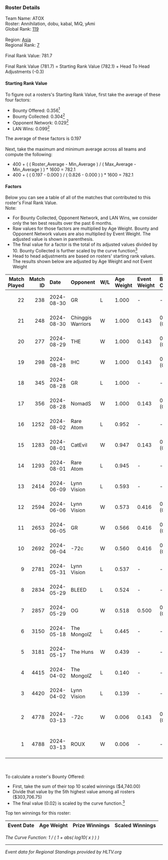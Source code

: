 ### Roster Details<br />
Team Name: ATOX<br />
Roster: Annihilation, dobu, kabal, MiQ, yAmi<br />
Global Rank: [119](../standings_global.md)<br />
<br />
Region: [Asia]( ../standings_asia.md)<br />
Regional Rank: [7]( ../standings_asia.md)<br />
<br />
Final Rank Value:  781.7<br />
<br />
Final Rank Value (781.7) = Starting Rank Value (782.1) + Head To Head Adjustments (-0.3)<br />

#### Starting Rank Value<br />
To figure out a rosters's Starting Rank Value, first take the average of these four factors:<br />
- Bounty Offered: 0.356[<sup>1</sup>](#table2)
- Bounty Collected: 0.304[<sup>2</sup>](#table1)
- Opponent Network: 0.029[<sup>2</sup>](#table1)
- LAN Wins: 0.099[<sup>2</sup>](#table1)

The average of these factors is 0.197<br />
<br />
Next, take the maximum and minimum average across all teams and compute the following:<br />
- 400 + ( ( Roster_Average - Min_Average ) / ( Max_Average - Min_Average ) ) * 1600 = 782.1
- 400 + ( ( 0.197 - 0.000 ) / ( 0.826 - 0.000 ) ) * 1600 = 782.1


#### Factors<br />
Below you can see a table of all of the matches that contributed to this roster's Final Rank Value.<br />
Note:<br />

- For Bounty Collected, Opponent Network, and LAN Wins, we consider only the ten best results over the past 6 months.
- Raw values for those factors are multiplied by Age Weight. Bounty and Opponent Network values are also multiplied by Event Weight. The adjusted value is shown in parenthesis.
- The final value for a factor is the total of its adjusted values divided by 10. Bounty Collected is further scaled by the curve function[<sup>3</sup>](#curveFunction)
- Head to head adjustments are based on rosters' starting rank values. The results shown below are adjusted by Age Weight and not Event Weight
<span id="table1"></span><br />


| Match Played | Match ID | Date       | Opponent          | W/L | Age Weight | Event Weight | Bounty Collected | Opponent Network | LAN Wins  | H2H Adj. | Roster                                |
| -: | -: | :- | :- | :- | :- | :- | :- | :- | :- | -: | :- |
|           22 |      238 | 2024-08-30 | GR                | L   | 1.000      | -            | -                | -                | -         |   -20.21 | Annihilation, dobu, kabal, MiQ, yAmi  |
|           21 |      248 | 2024-08-30 | Chinggis Warriors | W   | 1.000      | 0.143        | 0.013 (0.002)    | 0.187 (0.027)    | 0 (0.000) |    18.07 | Annihilation, dobu, kabal, MiQ, yAmi  |
|           20 |      277 | 2024-08-29 | THE               | W   | 1.000      | 0.143        | 0.000 (0.000)    | 0.113 (0.016)    | 0 (0.000) |     6.10 | Annihilation, dobu, kabal, MiQ, yAmi  |
|           19 |      298 | 2024-08-28 | IHC               | W   | 1.000      | 0.143        | 0.000 (0.000)    | 0.164 (0.023)    | 0 (0.000) |     4.86 | Annihilation, dobu, kabal, MiQ, yAmi  |
|           18 |      345 | 2024-08-28 | GR                | L   | 1.000      | -            | -                | -                | -         |   -21.66 | Annihilation, dobu, kabal, MiQ, yAmi  |
|           17 |      356 | 2024-08-28 | NomadS            | W   | 1.000      | 0.143        | 0.000 (0.000)    | 0.069 (0.010)    | 0 (0.000) |     5.00 | Annihilation, dobu, kabal, MiQ, yAmi  |
|           16 |     1252 | 2024-08-02 | Rare Atom         | L   | 0.952      | -            | -                | -                | -         |   -11.01 | Annihilation, dobu, kabal, MiQ, yAmi  |
|           15 |     1283 | 2024-08-01 | CatEvil           | W   | 0.947      | 0.143        | 0.000 (0.000)    | 0.237 (0.032)    | 0 (0.000) |     8.29 | Annihilation, dobu, kabal, MiQ, yAmi  |
|           14 |     1293 | 2024-08-01 | Rare Atom         | L   | 0.945      | -            | -                | -                | -         |   -10.96 | Annihilation, dobu, kabal, MiQ, yAmi  |
|           13 |     2414 | 2024-06-09 | Lynn Vision       | L   | 0.593      | -            | -                | -                | -         |    -6.46 | Annihilation, dobu, kabal, MiQ, Zesta |
|           12 |     2594 | 2024-06-06 | Lynn Vision       | W   | 0.573      | 0.416        | 0.073 (0.017)    | 0.114 (0.027)    | 0 (0.000) |    11.89 | Annihilation, dobu, kabal, MiQ, Zesta |
|           11 |     2653 | 2024-06-05 | GR                | W   | 0.566      | 0.416        | 0.006 (0.001)    | 0.169 (0.040)    | 0 (0.000) |     6.00 | Annihilation, dobu, kabal, MiQ, Zesta |
|           10 |     2692 | 2024-06-04 | -72c              | W   | 0.560      | 0.416        | 0.003 (0.001)    | 0.110 (0.026)    | 0 (0.000) |     5.03 | Annihilation, dobu, kabal, MiQ, Zesta |
|            9 |     2781 | 2024-05-31 | Lynn Vision       | L   | 0.537      | -            | -                | -                | -         |    -5.75 | Annihilation, dobu, kabal, MiQ, Zesta |
|            8 |     2834 | 2024-05-29 | BLEED             | L   | 0.524      | -            | -                | -                | -         |    -1.49 | Annihilation, dobu, kabal, MiQ, Zesta |
|            7 |     2857 | 2024-05-29 | OG                | W   | 0.518      | 0.500        | 0.118 (0.030)    | 0.352 (0.091)    | 1 (0.518) |    11.96 | Annihilation, dobu, kabal, MiQ, Zesta |
|            6 |     3150 | 2024-05-18 | The MongolZ       | L   | 0.445      | -            | -                | -                | -         |    -0.03 | Annihilation, dobu, kabal, MiQ, Zesta |
|            5 |     3181 | 2024-05-17 | The Huns          | W   | 0.439      | -            | -                | -                | 1 (0.439) |     1.42 | Annihilation, dobu, kabal, MiQ, Zesta |
|            4 |     4415 | 2024-04-02 | The MongolZ       | L   | 0.140      | -            | -                | -                | -         |    -0.01 | Annihilation, dobu, kabal, MiQ, Zesta |
|            3 |     4420 | 2024-04-02 | Lynn Vision       | L   | 0.139      | -            | -                | -                | -         |    -1.45 | Annihilation, dobu, kabal, MiQ, Zesta |
|            2 |     4778 | 2024-03-13 | -72c              | W   | 0.006      | 0.143        | 0.003 (0.000)    | 0.110 (0.000)    | -         |     0.06 | dobu, FlyNN, kabal, MiQ, Zesta        |
|            1 |     4788 | 2024-03-13 | ROUX              | W   | 0.006      | -            | -                | -                | -         |     0.02 | dobu, FlyNN, kabal, MiQ, Zesta        |

<br />
<span id="table2"></span><br />
To calculate a roster's Bounty Offered:<br />

- First, take the sum of their top 10 scaled winnings ($4,740.00)
- Divide that value by the 5th highest value among all rosters ($303,706.75)
- The final value (0.02) is scaled by the curve function.[<sup>3</sup>](#curveFunction)

Top ten winnings for this roster:<br />

| Event Date | Age Weight | Prize Winnings | Scaled Winnings |
| :- | -: | :- | :- |


<span id="curveFunction"></span>_The Curve Function: 1 / ( 1 + abs( log10( x ) ) )_<br />

---
_Event data for Regional Standings provided by HLTV.org_<br />
